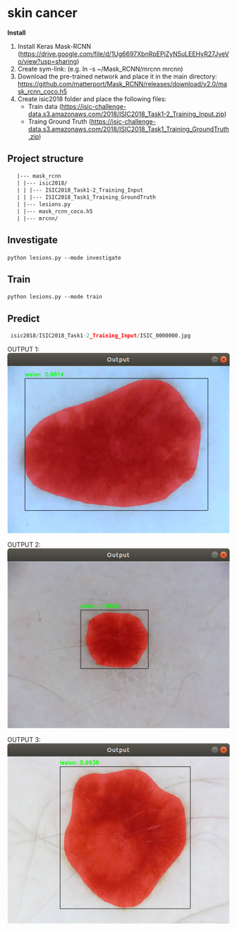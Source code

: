 # skin cancer

**Install**
1. Install Keras Mask-RCNN (https://drive.google.com/file/d/1Ug6697XbnRpEPjZyN5uLEEHyR27JyeVo/view?usp=sharing)
2. Create sym-link: (e.g. ln -s ~/Mask_RCNN/mrcnn mrcnn)
3. Download the pre-trained network and place it in the main directory: https://github.com/matterport/Mask_RCNN/releases/download/v2.0/mask_rcnn_coco.h5
4. Create isic2018 folder and place the following files:
   - Train data (https://isic-challenge-data.s3.amazonaws.com/2018/ISIC2018_Task1-2_Training_Input.zip)
   - Traing Ground Truth (https://isic-challenge-data.s3.amazonaws.com/2018/ISIC2018_Task1_Training_GroundTruth.zip)

## Project structure
```
   |--- mask_rcnn
   | |--- isic2018/
   | | |--- ISIC2018_Task1-2_Training_Input
   | | |--- ISIC2018_Task1_Training_GroundTruth
   | |--- lesions.py
   | |--- mask_rcnn_coco.h5
   | |--- mrcnn/
```


## Investigate
```python lesions.py --mode investigate```

## Train
```python lesions.py --mode train```

## Predict
```python lesions.py --mode predict --image\
 isic2018/ISIC2018_Task1-2_Training_Input/ISIC_0000000.jpg
 ```

OUTPUT 1:\
![Alt text](readme/ISIC_0000000.png?raw=true "Title")

OUTPUT 2:\
![Alt text](readme/ISIC_0000001.png?raw=true "Title")

OUTPUT 3:\
![Alt text](readme/ISIC_0000002.png?raw=true "Title")
